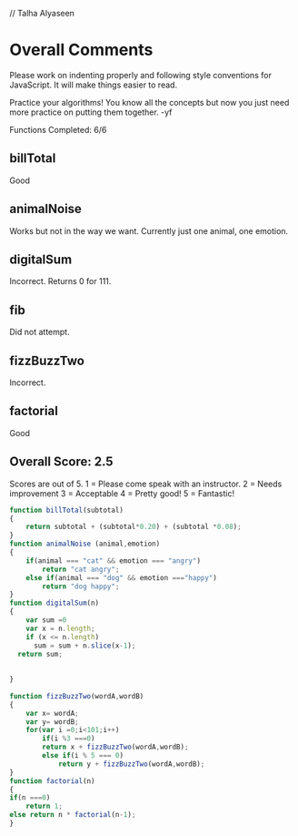 // Talha Alyaseen

# Overall Comments
Please work on indenting properly and following style conventions for JavaScript. It will make things easier to read.

Practice your algorithms! You know all the concepts but now you just need more practice on putting them together. -yf

Functions Completed: 6/6

## billTotal
Good

## animalNoise
Works but not in the way we want. Currently just one animal, one emotion.

## digitalSum
Incorrect. Returns 0 for 111.

## fib
Did not attempt.

## fizzBuzzTwo
Incorrect.

## factorial
Good

## Overall Score: 2.5

Scores are out of 5.
1 = Please come speak with an instructor.
2 = Needs improvement
3 = Acceptable
4 = Pretty good!
5 = Fantastic!

```js
function billTotal(subtotal)
{
	return subtotal + (subtotal*0.20) + (subtotal *0.08);
}
function animalNoise (animal,emotion)
{
	if(animal === "cat" && emotion === "angry")
		return "cat angry";
	else if(animal === "dog" && emotion ==="happy")
		return "dog happy";
}
function digitalSum(n)
{
	var sum =0
	var x = n.length;
	if (x <= n.length)
      sum = sum + n.slice(x-1);
  return sum;
​
​
}
​
function fizzBuzzTwo(wordA,wordB)
{
	var x= wordA;
	var y= wordB;
	for(var i =0;i<101;i++)
		if(i %3 ===0)
		return x + fizzBuzzTwo(wordA,wordB);
		else if(i % 5 === 0)
			return y + fizzBuzzTwo(wordA,wordB);
}
function factorial(n)
{
if(n ===0)
	return 1;
else return n * factorial(n-1);
}

```
